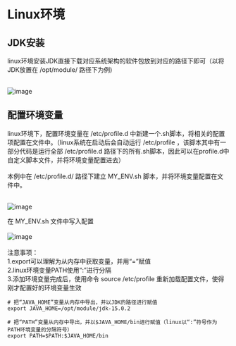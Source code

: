 <h1>Linux环境</h1>
<h2>JDK安装</h2>
linux环境安装JDK直接下载对应系统架构的软件包放到对应的路径下即可（以将JDK放置在 /opt/module/ 路径下为例) 
<br/><br/>

![image](https://github.com/WarlockW/JavaSE_Daily_Learning/blob/main/JavaSE%20Notebook/Session_0%20JAVA%E5%9F%BA%E7%A1%80%E5%86%85%E5%AE%B9/Static/0-0.png)

<h2>配置环境变量</h2>
linux环境下，配置环境变量在 /etc/profile.d 中新建一个.sh脚本，将相关的配置项配置在文件中。（linux系统在启动后会自动运行 /etc/profile ，该脚本其中有一部分代码是运行全部 /etc/profile.d 路径下的所有.sh脚本，因此可以在profile.d中自定义脚本文件，并将环境变量配置进去）
<br/><br/>
本例中在 /etc/profile.d/ 路径下建立 MY_ENV.sh 脚本，并将环境变量配置在文件中。
<br/><br/>

![image](https://github.com/WarlockW/JavaSE_Daily_Learning/blob/main/JavaSE%20Notebook/Session_0%20JAVA%E5%9F%BA%E7%A1%80%E5%86%85%E5%AE%B9/Static/0-1.png)

在 MY_ENV.sh 文件中写入配置
<br/><br/>
![image](https://github.com/WarlockW/JavaSE_Daily_Learning/blob/main/JavaSE%20Notebook/Session_0%20JAVA%E5%9F%BA%E7%A1%80%E5%86%85%E5%AE%B9/Static/0-2.png)
<br/><br/>
注意事项：<br>
1.export可以理解为从内存中获取变量，并用“=”赋值<br>
2.linux环境变量PATH使用“:”进行分隔<br>
3.添加环境变量完成后，使用命令 source /etc/profile 重新加载配置文件，使得刚才配置好的环境变量生效<br>
```
# 把“JAVA_HOME”变量从内存中导出，并以JDK的路径进行赋值
export JAVA_HOME=/opt/module/jdk-15.0.2

# 把“PATH”变量从内存中导出，并以$JAVA_HOME/bin进行赋值（linux以“:”符号作为PATH环境变量的分隔符号）
export PATH=$PATH:$JAVA_HOME/bin
```
